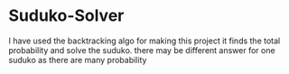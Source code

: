 # Suduko-Solver
I have used the backtracking algo for making this project
it finds the total probability and solve the suduko.
there may be different answer for one suduko as there are many probability
